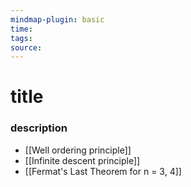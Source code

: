 ```yaml
---
mindmap-plugin: basic
time: 
tags: 
source:
---
```

# title
### description
- [[Well ordering principle]]
- [[Infinite descent principle]]
- [[Fermat's Last Theorem for n = 3, 4]]
